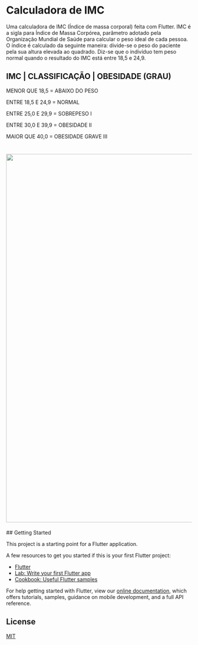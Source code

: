 # Calculadora de IMC
Uma calculadora de IMC (Índice de massa corporal) feita com Flutter.
IMC é a sigla para Índice de Massa Corpórea, parâmetro adotado pela Organização Mundial de Saúde para calcular o peso ideal de cada pessoa.
O índice é calculado da seguinte maneira: divide-se o peso do paciente pela sua altura elevada ao quadrado. Diz-se que o indivíduo tem peso normal quando o resultado do IMC está entre 18,5 e 24,9.

## IMC |	CLASSIFICAÇÃO	 | OBESIDADE (GRAU)

  MENOR QUE 18,5 = ABAIXO DO PESO	

  ENTRE 18,5 E 24,9	= NORMAL	

  ENTRE 25,0 E 29,9 =	SOBREPESO	I

  ENTRE 30,0 E 39,9	= OBESIDADE	II

  MAIOR QUE 40,0	 = OBESIDADE GRAVE	III
  
##  
<h1 align="center"> 
<img src="https://user-images.githubusercontent.com/43822467/87994791-3a601e80-cac4-11ea-9ef0-fc31a47a61cc.png" width="1000px" style="max-width:100%;">
</h1>
## Getting Started

This project is a starting point for a Flutter application.

A few resources to get you started if this is your first Flutter project:

- [Flutter](https://flutter.dev/)
- [Lab: Write your first Flutter app](https://flutter.dev/docs/get-started/codelab)
- [Cookbook: Useful Flutter samples](https://flutter.dev/docs/cookbook)

For help getting started with Flutter, view our
[online documentation](https://flutter.dev/docs), which offers tutorials,
samples, guidance on mobile development, and a full API reference.

License
----

[MIT](https://choosealicense.com/licenses/mit/)
